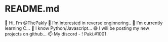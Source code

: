 # README.md
👋 Hi, I’m @ThePakly 👀 I’m interested in reverse enginnering.. 🌱 I’m currently learning C... 👀 I know Python/Javascript... 😄 I will be posting my new projects on github... 📫 My discord - ! Paki.#1001
